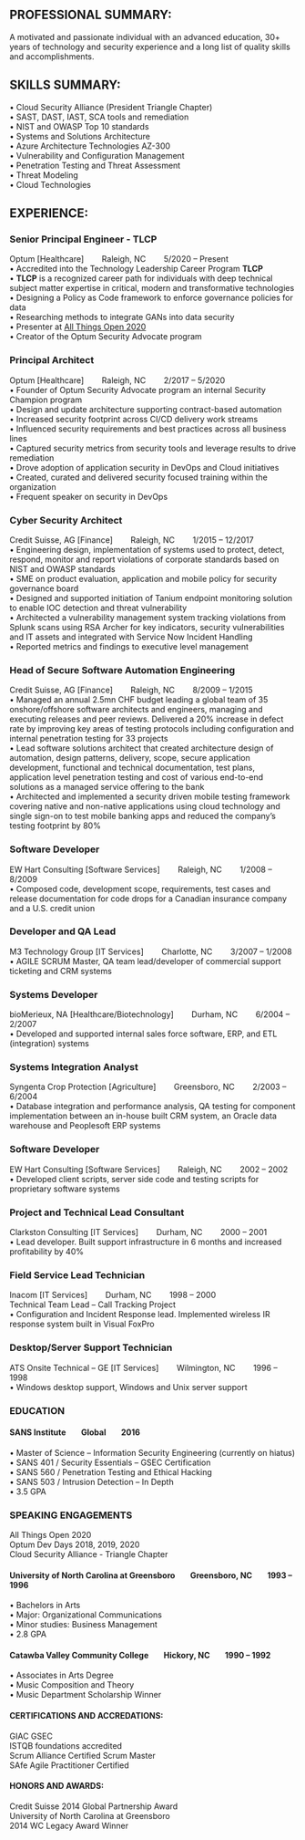 ## PROFESSIONAL SUMMARY: 
A motivated and passionate individual with an advanced education, 30+ years of technology and security experience and a long list of quality skills and accomplishments.

## SKILLS SUMMARY: 
 
•	Cloud Security Alliance (President Triangle Chapter)  
•	SAST, DAST, IAST, SCA tools and remediation  
•	NIST and OWASP Top 10 standards  
•	Systems and Solutions Architecture  
•	Azure Architecture Technologies AZ-300  
•	Vulnerability and Configuration Management  
•	Penetration Testing and Threat Assessment  
•	Threat Modeling  
•	Cloud Technologies  
 
## EXPERIENCE:  
### Senior Principal Engineer - TLCP  
Optum	[Healthcare]&nbsp;&nbsp;&nbsp;&nbsp;&nbsp;&nbsp;&nbsp;&nbsp;Raleigh, NC&nbsp;&nbsp;&nbsp;&nbsp;&nbsp;&nbsp;&nbsp;&nbsp;5/2020 – Present      
•	Accredited into the Technology Leadership Career Program **TLCP**  
• **TLCP** is a recognized career path for individuals with deep technical subject matter expertise in critical, modern and transformative technologies  
• Designing a Policy as Code framework to enforce governance policies for data  
• Researching methods to integrate GANs into data security  
• Presenter at [All Things Open 2020](https://www.youtube.com/watch?v=K6gSDFFNJXg)  
• Creator of the Optum Security Advocate program  

### Principal Architect  			
Optum	[Healthcare]&nbsp;&nbsp;&nbsp;&nbsp;&nbsp;&nbsp;&nbsp;&nbsp;Raleigh, NC&nbsp;&nbsp;&nbsp;&nbsp;&nbsp;&nbsp;&nbsp;&nbsp;2/2017 – 5/2020  
•	Founder of Optum Security Advocate program an internal Security Champion program   
•	Design and update architecture supporting contract-based automation  
•	Increased security footprint across CI/CD delivery work streams  
•	Influenced security requirements and best practices across all business lines  
•	Captured security metrics from security tools and leverage results to drive remediation  
•	Drove adoption of application security in DevOps and Cloud initiatives  
•	Created, curated and delivered security focused training within the organization  
•	Frequent speaker on security in DevOps  

### Cyber Security Architect  
Credit Suisse, AG [Finance]&nbsp;&nbsp;&nbsp;&nbsp;&nbsp;&nbsp;&nbsp;&nbsp;Raleigh, NC&nbsp;&nbsp;&nbsp;&nbsp;&nbsp;&nbsp;&nbsp;&nbsp;1/2015 – 12/2017  
•	Engineering design, implementation of systems used to protect, detect, respond, monitor and report violations of corporate standards based on NIST and OWASP standards  
•	SME on product evaluation, application and mobile policy for security governance board   
•	Designed and supported initiation of Tanium endpoint monitoring solution to enable IOC detection and threat vulnerability  
•	Architected a vulnerability management system tracking violations from Splunk scans using RSA Archer for key indicators, security vulnerabilities and IT assets and integrated with Service Now Incident Handling  
•	Reported metrics and findings to executive level management  

### Head of Secure Software Automation Engineering  
Credit Suisse, AG  [Finance]&nbsp;&nbsp;&nbsp;&nbsp;&nbsp;&nbsp;&nbsp;&nbsp;Raleigh, NC&nbsp;&nbsp;&nbsp;&nbsp;&nbsp;&nbsp;&nbsp;&nbsp;8/2009 – 1/2015  
•	Managed an annual 2.5mn CHF budget leading a global team of 35 onshore/offshore software architects and engineers, managing and executing releases and peer reviews. Delivered a 20% increase in defect rate by improving key areas of testing protocols including configuration and internal penetration testing for 33 projects   
•	Lead software solutions architect that created architecture design of automation, design patterns, delivery, scope, secure application development, functional and technical documentation, test plans, application level penetration testing and cost of various end-to-end solutions as a managed service offering to the bank   
•	Architected and implemented a security driven mobile testing framework covering native and non-native applications using cloud technology and single sign-on to test mobile banking apps and reduced the company’s testing footprint by 80%   

### Software Developer  
EW Hart Consulting   [Software Services]&nbsp;&nbsp;&nbsp;&nbsp;&nbsp;&nbsp;&nbsp;&nbsp;Raleigh, NC&nbsp;&nbsp;&nbsp;&nbsp;&nbsp;&nbsp;&nbsp;&nbsp;1/2008 – 8/2009  
•	Composed code, development scope, requirements, test cases and release documentation for code drops for a Canadian insurance company and a U.S. credit union  

### Developer and QA Lead  
M3 Technology Group  [IT Services]&nbsp;&nbsp;&nbsp;&nbsp;&nbsp;&nbsp;&nbsp;&nbsp;Charlotte, NC&nbsp;&nbsp;&nbsp;&nbsp;&nbsp;&nbsp;&nbsp;&nbsp;3/2007 – 1/2008    
•	AGILE SCRUM Master, QA team lead/developer of commercial support ticketing and CRM systems    

### Systems Developer  
bioMerieux, NA   [Healthcare/Biotechnology]&nbsp;&nbsp;&nbsp;&nbsp;&nbsp;&nbsp;&nbsp;&nbsp;Durham, NC&nbsp;&nbsp;&nbsp;&nbsp;&nbsp;&nbsp;&nbsp;&nbsp;6/2004 – 2/2007    
•	Developed and supported internal sales force software, ERP, and ETL (integration) systems     

### Systems Integration Analyst  
Syngenta Crop Protection   [Agriculture]&nbsp;&nbsp;&nbsp;&nbsp;&nbsp;&nbsp;&nbsp;&nbsp;Greensboro, NC&nbsp;&nbsp;&nbsp;&nbsp;&nbsp;&nbsp;&nbsp;&nbsp;2/2003 – 6/2004  
•	Database integration and performance analysis, QA testing for component implementation between an in-house built CRM system, an Oracle data warehouse and Peoplesoft ERP systems    

### Software Developer  
EW Hart Consulting    [Software Services]&nbsp;&nbsp;&nbsp;&nbsp;&nbsp;&nbsp;&nbsp;&nbsp;Raleigh, NC&nbsp;&nbsp;&nbsp;&nbsp;&nbsp;&nbsp;&nbsp;&nbsp;2002 – 2002  
•	Developed client scripts, server side code and testing scripts for proprietary software systems   

### Project and Technical Lead Consultant    
Clarkston Consulting   [IT Services]&nbsp;&nbsp;&nbsp;&nbsp;&nbsp;&nbsp;&nbsp;&nbsp;Durham, NC&nbsp;&nbsp;&nbsp;&nbsp;&nbsp;&nbsp;&nbsp;&nbsp;2000 – 2001  
•	Lead developer. Built support infrastructure in 6 months and increased profitability by 40%   

### Field Service Lead Technician   
Inacom   [IT Services]&nbsp;&nbsp;&nbsp;&nbsp;&nbsp;&nbsp;&nbsp;&nbsp;Durham, NC&nbsp;&nbsp;&nbsp;&nbsp;&nbsp;&nbsp;&nbsp;&nbsp;1998 – 2000  
Technical Team Lead – Call Tracking Project  
•	Configuration and Incident Response lead. Implemented wireless IR response system built in Visual FoxPro  

### Desktop/Server Support Technician   
ATS Onsite Technical – GE  [IT Services]&nbsp;&nbsp;&nbsp;&nbsp;&nbsp;&nbsp;&nbsp;&nbsp;Wilmington, NC&nbsp;&nbsp;&nbsp;&nbsp;&nbsp;&nbsp;&nbsp;&nbsp;1996 – 1998    
•	Windows desktop support, Windows and Unix server support   

### EDUCATION
#### SANS Institute&nbsp;&nbsp;&nbsp;&nbsp;&nbsp;&nbsp;&nbsp;&nbsp;Global&nbsp;&nbsp;&nbsp;&nbsp;&nbsp;&nbsp;&nbsp;&nbsp;2016
•	Master of Science – Information Security Engineering (currently on hiatus)  
•	SANS 401 / Security Essentials – GSEC Certification  
•	SANS 560 / Penetration Testing and Ethical Hacking  
•	SANS 503 / Intrusion Detection – In Depth  
•	3.5 GPA  

### SPEAKING ENGAGEMENTS  
All Things Open 2020  
Optum Dev Days 2018, 2019, 2020  
Cloud Security Alliance - Triangle Chapter  


#### University of North Carolina at Greensboro&nbsp;&nbsp;&nbsp;&nbsp;&nbsp;&nbsp;&nbsp;&nbsp;Greensboro, NC&nbsp;&nbsp;&nbsp;&nbsp;&nbsp;&nbsp;&nbsp;&nbsp;1993 – 1996  
•	Bachelors in Arts  
•	Major: Organizational Communications  
•	Minor studies: Business Management  
•	2.8 GPA  

#### Catawba Valley Community College&nbsp;&nbsp;&nbsp;&nbsp;&nbsp;&nbsp;&nbsp;&nbsp;Hickory, NC&nbsp;&nbsp;&nbsp;&nbsp;&nbsp;&nbsp;&nbsp;&nbsp;1990 – 1992  
•	Associates in Arts Degree  
•	Music Composition and Theory  
•	Music Department Scholarship Winner  


#### CERTIFICATIONS AND ACCREDATIONS:&nbsp;&nbsp;&nbsp;&nbsp;&nbsp;&nbsp;&nbsp;&nbsp;&nbsp;&nbsp;&nbsp;&nbsp;&nbsp;&nbsp;&nbsp;&nbsp;             
GIAC GSEC  
ISTQB foundations accredited  
Scrum Alliance Certified Scrum Master  
SAfe Agile Practitioner Certified  

#### HONORS AND AWARDS:  
Credit Suisse 2014 Global Partnership Award  
University of North Carolina at Greensboro  
2014 WC Legacy Award Winner 
